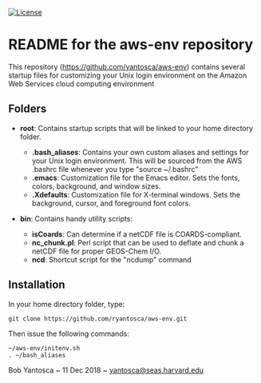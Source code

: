 [![License](https://img.shields.io/badge/License-MIT-blue.svg)](https://github.com/yantosca/aws-env/blob/master/LICENSE.txt)

# README for the aws-env repository

This repository (https://github.com/yantosca/aws-env) contains several startup files for customizing your Unix login environment on the Amazon Web Services cloud computing environment
 
## Folders
  * __root__: Contains startup scripts that will be linked to your home directory folder.
    * __.bash_aliases__: Contains your own custom aliases and settings for your Unix login environment.  This will be sourced from the AWS .bashrc file whenever you type "source ~/.bashrc"
    * __.emacs__: Customization file for the Emacs editor.  Sets the fonts, colors, background, and window sizes.
    * __.Xdefaults__: Customization file for X-terminal windows.  Sets the background, cursor, and foreground font colors.
    
  * __bin__: Contains handy utility scripts:
    * __isCoards__: Can determine if a netCDF file is COARDS-compliant.
    * __nc_chunk.pl__: Perl script that can be used to deflate and chunk a netCDF file for proper GEOS-Chem I/O.
    * __ncd__: Shortcut script for the "ncdump" command

## Installation
In your home directory folder, type:

    git clone https://github.com/ryantosca/aws-env.git

Then issue the following commands:
  
    ~/aws-env/initenv.sh
    . ~/bash_aliases
    
Bob Yantosca ~ 11 Dec 2018 ~ yantosca@seas.harvard.edu
